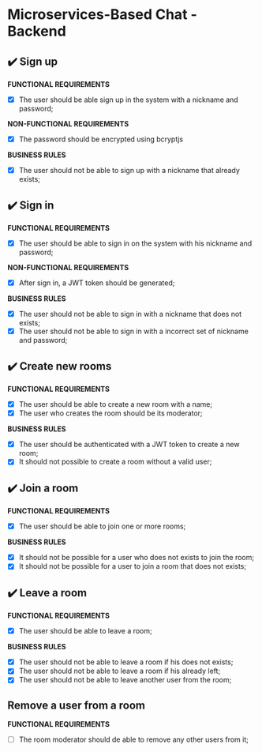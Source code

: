 # Microservices-Based Chat - Backend

## :heavy_check_mark: Sign up

**FUNCTIONAL REQUIREMENTS**

- [x] The user should be able sign up in the system with a nickname and password;

**NON-FUNCTIONAL REQUIREMENTS**

- [x] The password should be encrypted using bcryptjs

**BUSINESS RULES**

- [x] The user should not be able to sign up with a nickname that already exists;

## :heavy_check_mark: Sign in

**FUNCTIONAL REQUIREMENTS**

- [x] The user should be able to sign in on the system with his nickname and password;

**NON-FUNCTIONAL REQUIREMENTS**

- [x] After sign in, a JWT token should be generated;

**BUSINESS RULES**

- [x] The user should not be able to sign in with a nickname that does not exists;
- [x] The user should not be able to sign in with a incorrect set of nickname and password;

## :heavy_check_mark: Create new rooms

**FUNCTIONAL REQUIREMENTS**

- [x] The user should be able to create a new room with a name;
- [x] The user who creates the room should be its moderator;

**BUSINESS RULES**

- [x] The user should be authenticated with a JWT token to create a new room;
- [x] It should not possible to create a room without a valid user;

## :heavy_check_mark: Join a room

**FUNCTIONAL REQUIREMENTS**

- [x] The user should be able to join one or more rooms;

**BUSINESS RULES**

- [x] It should not be possible for a user who does not exists to join the room;
- [x] It should not be possible for a user to join a room that does not exists;

## :heavy_check_mark: Leave a room

**FUNCTIONAL REQUIREMENTS**

- [x] The user should be able to leave a room;

**BUSINESS RULES**

- [x] The user should not be able to leave a room if his does not exists;
- [x] The user should not be able to leave a room if his already left;
- [x] The user should not be able to leave another user from the room;

## Remove a user from a room

**FUNCTIONAL REQUIREMENTS**

- [ ] The room moderator should de able to remove any other users from it;
